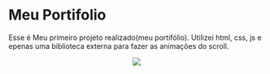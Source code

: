 ﻿# Meu Portifolio
 Esse é Meu primeiro projeto realizado(meu portifólio). Utilizei html, css, js e epenas uma biblioteca externa para fazer as animações do scroll.
 
<div align="center">
  <img src="https://user-images.githubusercontent.com/43277345/190679958-a1b550a8-63cd-4e49-a5ff-8007884b1671.png"/>
  </div>

